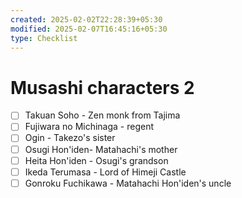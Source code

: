 ```yaml
---
created: 2025-02-02T22:28:39+05:30
modified: 2025-02-07T16:45:16+05:30
type: Checklist
---
```


# Musashi characters 2

- [ ] Takuan Soho - Zen monk from Tajima
- [ ] Fujiwara no Michinaga - regent
- [ ] Ogin - Takezo's sister
- [ ] Osugi Hon'iden- Matahachi's mother
- [ ] Heita Hon'iden - Osugi's grandson
- [ ] Ikeda Terumasa - Lord of Himeji Castle
- [ ] Gonroku Fuchikawa - Matahachi Hon'iden's uncle

